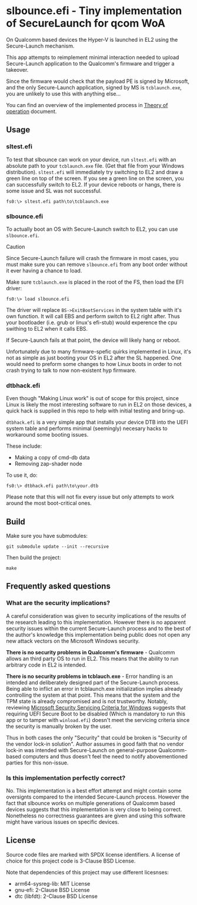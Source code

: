 slbounce.efi - Tiny implementation of SecureLaunch for qcom WoA
================================================================

On Qualcomm based devices the Hyper-V is launched in EL2 using the Secure-Launch mechanism.

This app attempts to reimplement minimal interaction needed to upload Secure-Launch
application to the Qualcomm's firmware and trigger a takeover.

Since the firmware would check that the payload PE is signed by Microsoft, and the only
Secure-Launch application, signed by MS is `tcblaunch.exe`, you are unlikely to use this
with anything else...

You can find an overview of the implemented process in [Theory of operation](theory_of_operation.md) document.


Usage
-----

### sltest.efi

To test that slbounce can work on your device, run `sltest.efi` with an absolute path to
your `tcblaunch.exe` file. (Get that file from your Windows distribution). `sltest.efi`
will immediately try switching to EL2 and draw a green line on top of the screen. If
you see a green line on the screen, you can successfully switch to EL2. If your device
reboots or hangs, there is some issue and SL was not successful.

```
fs0:\> sltest.efi path\to\tcblaunch.exe
```

### slbounce.efi

To actually boot an OS with Secure-Launch switch to EL2, you can use `slbounce.efi`.

> [!CAUTION]
> Since Secure-Launch failure will crash the firmware in most cases, you must make
> sure you can remove `slbounce.efi` from any boot order without it ever having a
> chance to load.

Make sure `tcblaunch.exe` is placed in the root of the FS, then load the EFI driver:

```
fs0:\> load slbounce.efi
```

The driver will replace `BS->ExitBootServices` in the system table with it's own
function. It will call EBS and perform switch to EL2 right after. Thus your bootloader
(i.e. grub or linux's efi-stub) would experence the cpu swithing to EL2 when it calls
EBS.

If Secure-Launch fails at that point, the device will likely hang or reboot.

Unfortunately due to many firmware-spefic quirks implemented in Linux, it's not as simple
as just booting your OS in EL2 after the SL happened. One would need to preform some
changes to how Linux boots in order to not crash trying to talk to now non-existent
hyp firmware.

### dtbhack.efi

Even though "Making Linux work" is out of scope for this project, since Linux is likely
the most interesting software to run in EL2 on those devices, a quick hack is supplied
in this repo to help with initial testing and bring-up.

`dtbhack.efi` is a very simple app that installs your device DTB into the UEFI system
table and performs minimal (seemingly) necesary hacks to workaround some booting issues.

These include:

- Making a copy of cmd-db data
- Removing zap-shader node

To use it, do:
```
fs0:\> dtbhack.efi path\to\your.dtb
```

Please note that this will not fix every issue but only attempts to work around the most
boot-critical ones.


Build
-----

Make sure you have submodules:

```
git submodule update --init --recursive
```

Then build the project:

```
make
```


Frequently asked questions
--------------------------

### What are the security implications?

A careful consideration was given to security implications of the results of the research
leading to this implementation. However there is no apparent security issues within the
current Secure-Launch process and to the best of the author's knowledge this implementation
being public does not open any new attack vectors on the Microsoft Windows security.

**There is no security problems in Qualcomm's firmware** - Qualcomm allows an third party
OS to run in EL2. This means that the ability to run arbitrary code in EL2 is intended.

**There is no security problems in tcblauch.exe** - Error handling is an intended and
deliberately designed part of the Secure-Launch process. Being able to inflict an error in
tcblaunch.exe initialization implies already controlling the system at that point. This
means that the system and the TPM state is already compromised and is not trustworthy.
Notably, reviewing [Microsoft Security Servicing Criteria for Windows](https://www.microsoft.com/en-us/msrc/windows-security-servicing-criteria)
suggests that requiring UEFI Secure Boot to be disabled (Which is mandatory to run this app
or to tamper with `winload.efi`) doesn't meet the servicing criteria since the security is
manually broken by the user.

Thus in both cases the only "Security" that could be broken is "Security of the vendor lock-in
solution". Author assumes in good faith that no vendor lock-in was intended with Secure-Launch
on general-purpose Qualcomm-based computers and thus doesn't feel the need to notify
abovementioned parties for this non-issue.

### Is this implementation perfectly correct?

No. This implementation is a best effort attempt and might contain some oversignts compared
to the intended Secure-Launch process. However the fact that slbounce works on multiple
generations of Qualcomm based devices suggests that this implementation is very close to
being correct. Nonetheless no correctness guarantees are given and using this software might
have various issues on specific devices.


License
-------

Source code files are marked with SPDX license identifiers. A license of choice for this
project code is 3-Clause BSD License.

Note that dependencies of this project may use different licesnses:

- arm64-sysreg-lib: MIT License
- gnu-efi: 2-Clause BSD License
- dtc (libfdt): 2-Clause BSD License

